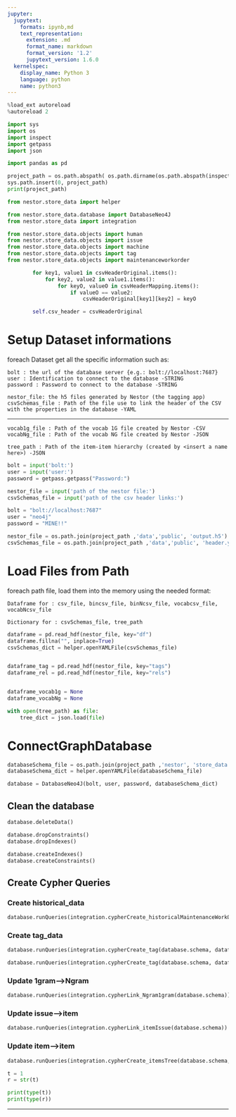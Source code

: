 ```yaml
---
jupyter:
  jupytext:
    formats: ipynb,md
    text_representation:
      extension: .md
      format_name: markdown
      format_version: '1.2'
      jupytext_version: 1.6.0
  kernelspec:
    display_name: Python 3
    language: python
    name: python3
---
```


```python
%load_ext autoreload
%autoreload 2

import sys
import os
import inspect
import getpass
import json

import pandas as pd

project_path = os.path.abspath( os.path.dirname(os.path.abspath(inspect.getfile(inspect.currentframe()))) + "/../../" )
sys.path.insert(0, project_path)
print(project_path)

from nestor.store_data import helper

from nestor.store_data.database import DatabaseNeo4J 
from nestor.store_data import integration 

from nestor.store_data.objects import human
from nestor.store_data.objects import issue
from nestor.store_data.objects import machine
from nestor.store_data.objects import tag
from nestor.store_data.objects import maintenanceworkorder

```

```python
        for key1, value1 in csvHeaderOriginal.items():
            for key2, value2 in value1.items():
                for keyO, valueO in csvHeaderMapping.items():
                    if valueO == value2:
                        csvHeaderOriginal[key1][key2] = keyO

        self.csv_header = csvHeaderOriginal
```

# Setup Dataset informations


foreach Dataset get all the specific information such as:

    bolt : the url of the database server {e.g.: bolt://localhost:7687}
    user : Identification to connect to the database -STRING
    password : Password to connect to the database -STRING
    
    nestor_file: the h5 files generated by Nestor (the tagging app)
    csvSchemas_file : Path of the file use to link the header of the CSV with the properties in the database -YAML
    
------------------------------------
    
    vocab1g_file : Path of the vocab 1G file created by Nestor -CSV
    vocabNg_file : Path of the vocab NG file created by Nestor -JSON
    
    tree_path : Path of the item-item hierarchy (created by <insert a name here>) -JSON

```python
bolt = input('bolt:')
user = input('user:')
password = getpass.getpass("Password:")

nestor_file = input('path of the nestor file:')
csvSchemas_file = input('path of the csv header links:')
```

```python
bolt = "bolt://localhost:7687"
user = "neo4j"
password = "MINE!!"

nestor_file = os.path.join(project_path ,'data','public', 'output.h5')
csvSchemas_file = os.path.join(project_path ,'data','public', 'header.yaml')
```

# Load Files from Path


foreach path file, load them into the memory using the needed format:
    
    Dataframe for : csv_file, bincsv_file, binNcsv_file, vocabcsv_file, vocabNcsv_file
   
    Dictionary for : csvSchemas_file, tree_path

```python
dataframe = pd.read_hdf(nestor_file, key="df")
dataframe.fillna("", inplace=True)
csvSchemas_dict = helper.openYAMLFile(csvSchemas_file)


dataframe_tag = pd.read_hdf(nestor_file, key="tags")
dataframe_rel = pd.read_hdf(nestor_file, key="rels")


dataframe_vocab1g = None
dataframe_vocabNg = None
```

```python
with open(tree_path) as file:
    tree_dict = json.load(file)
```

# ConnectGraphDatabase

```python
databaseSchema_file = os.path.join(project_path ,'nestor', 'store_data', 'DatabaseSchema.yaml')
databaseSchema_dict = helper.openYAMLFile(databaseSchema_file)

database = DatabaseNeo4J(bolt, user, password, databaseSchema_dict) 
```

## Clean the database

```python
database.deleteData()

database.dropConstraints()
database.dropIndexes()

database.createIndexes()
database.createConstraints()
```

## Create Cypher Queries


### Create historical_data

```python
database.runQueries(integration.cypherCreate_historicalMaintenanceWorkOrder (database.schema, dataframe, csvSchemas_dict))
```

### Create tag_data

```python
database.runQueries(integration.cypherCreate_tag(database.schema, dataframe_tag, dataframe_vocab1g, dataframe_vocabNg))
```

```python
database.runQueries(integration.cypherCreate_tag(database.schema, dataframe_rel, dataframe_vocab1g, dataframe_vocabNg))
```

### Update 1gram-->Ngram

```python
database.runQueries(integration.cypherLink_Ngram1gram(database.schema))
```

### Update issue-->item

```python
database.runQueries(integration.cypherLink_itemIssue(database.schema))
```

### Update item-->item

```python
database.runQueries(integration.cypherCreate_itemsTree(database.schema,tree_dict ))
```

```python
t = 1
r = str(t)

print(type(t))
print(type(r))
```

------------------

